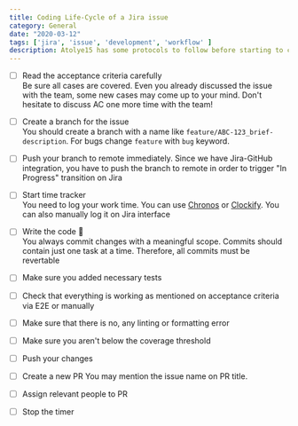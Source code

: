 ```yaml
---
title: Coding Life-Cycle of a Jira issue
category: General
date: "2020-03-12"
tags: ['jira', 'issue', 'development', 'workflow' ]
description: Atolye15 has some protocols to follow before starting to coding, in progress and afterwards
---
```


- [ ] Read the acceptance criteria carefully  
Be sure all cases are covered. Even you already discussed the issue with the team, some new cases may come up to your mind. Don't hesitate to discuss AC one more time with the team!

- [ ] Create a branch for the issue  
You should create a branch with a name like `feature/ABC-123_brief-description`. For bugs change `feature` with `bug` keyword.

- [ ] Push your branch to remote immediately. 
Since we have Jira-GitHub integration, you have to push the branch to remote in order to trigger "In Progress" transition on Jira

- [ ] Start time tracker  
You need to log your work time. You can use [Chronos](https://chronos.web-pal.com) or [Clockify](https://clockify.me). You can also manually log it on Jira interface

- [ ] Write the code 👊  
You always commit changes with a meaningful scope. Commits should contain just one task at a time. Therefore, all commits must be revertable

- [ ] Make sure you added necessary tests

- [ ] Check that everything is working as mentioned on acceptance criteria via E2E or manually  

- [ ] Make sure that there is no, any linting or formatting error

- [ ] Make sure you aren't below the coverage threshold

- [ ] Push your changes

- [ ] Create a new PR
You may mention the issue name on PR title.

- [ ] Assign relevant people to PR

- [ ] Stop the timer
